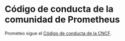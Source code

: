 # Código de conducta de la comunidad de Prometheus

Prometeo sigue el [Código de conducta de la CNCF](https://github.com/cncf/foundation/blob/main/code-of-conduct.md).
